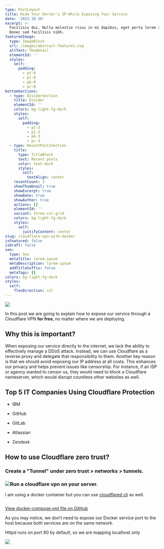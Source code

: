 ```yaml
---
type: PostLayout
title: Hide Your Server's IP While Exposing Your Service
date: '2022-10-10'
excerpt: >-
  Facilisis dui. Nulla molestie risus in mi dapibus, eget porta lorem semper.
  Donec sed facilisis nibh.
featuredImage:
  type: ImageBlock
  url: /images/abstract-feature1.svg
  altText: Thumbnail
  elementId: ''
  styles:
    self:
      padding:
        - pt-0
        - pl-0
        - pb-0
        - pr-0
bottomSections:
  - type: DividerSection
    title: Divider
    elementId: ''
    colors: bg-light-fg-dark
    styles:
      self:
        padding:
          - pt-3
          - pl-3
          - pb-3
          - pr-3
  - type: RecentPostsSection
    title:
      type: TitleBlock
      text: Recent posts
      color: text-dark
      styles:
        self:
          textAlign: center
    recentCount: 3
    showThumbnail: true
    showExcerpt: true
    showDate: true
    showAuthor: true
    actions: []
    elementId: ''
    variant: three-col-grid
    colors: bg-light-fg-dark
    styles:
      self:
        justifyContent: center
slug: cloudflare-vpn-with-docker
isFeatured: false
isDraft: false
seo:
  type: Seo
  metaTitle: lorem-ipsum
  metaDescription: lorem-ipsum
  addTitleSuffix: false
  metaTags: []
colors: bg-light-fg-dark
styles:
  self:
    flexDirection: col
---
```

![](/images/Screenshot%202025-03-30%20210853.png)

In this post we are going to explain how to expose our service through a Cloudflare VPN **for free**, no matter where we are deploying.

## Why this is important?

When exposing our service directly to the internet, we lack the ability to effectively manage a DDoS attack. Instead, we can use Cloudflare as a reverse proxy and delegate that responsibility to them. Another key reason is that we should avoid exposing our IP address at all costs. This enhances our privacy and helps prevent issues like censorship. For instance, if an ISP or agency wanted to censor us, they would need to block a Cloudflare nameserver, which would disrupt countless other websites as well.

## Top 5 IT Companies Using Cloudflare Protection

*   IBM

*   GitHub

*   GitLab

*   Atlassian

*   Zendesk

## How to use Cloudflare zero trust?

### Create a "Tunnel" under zero trust > networks > tunnels.

### ![](/images/image_2025-04-06_211944711.png)Run a cloudflare vpn on your server.

I am using a docker container but you can use [cloudflared cli](https://developers.cloudflare.com/cloudflare-one/connections/connect-networks/do-more-with-tunnels/local-management/create-local-tunnel/) as well.

```
```

[View docker-compose.yml file on GitHub](https://github.com/byli-dev/cloudflare_tunnel_demo)

As you may notice, we don’t need to expose our Docker service port to the host because both services are on the same network.

Httpd runs on port 80 by default, so we are mapping localhost only

![](/images/image_2025-04-06_220234813.png)
